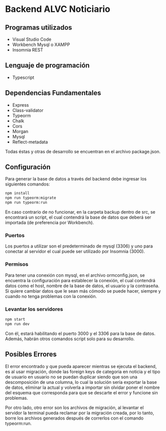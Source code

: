 # Backend ALVC Noticiario

## Programas utilizados

- Visual Studio Code
- Workbench Mysql o XAMPP
- Insomnia REST

## Lenguaje de programación

- Typescript

## Dependencias Fundamentales

- Express
- Class-validator
- Typeorm
- Chalk
- Cors
- Morgan
- Mysql
- Reflect-metadata

Todas éstas y otras de desarrollo se encuentran en el archivo package.json.

## Configuración

Para generar la base de datos a través del backend debe ingresar los siguientes comandos:

```sh
npm install
npm run typeorm:migrate
npm run typeorm:run
```
En caso contrario de no funcionar, en la carpeta backup dentro de src, se encontrará un script, el cual contendrá la base de datos que deberá ser importada (de preferencia por Workbench).

### Puertos

Los puertos a utilizar son el predeterminado de mysql (3306) y uno para conectar al servidor el cual puede ser utilizado por Insomnia (3000).

### Permisos

Para tener una conexión con mysql, en el archivo ormconfig.json, se encuentra la configuración para establecer la conexión, el cual contendrá datos como el host, nombre de la base de datos, el usuario y la contraseña. Si quiere cambiar datos que le sean más cómodo se puede hacer, siempre y cuando no tenga problemas con la conexión.

### Levantar los servidores

```sh
npm start
npm run dev
```

Con él, estará habilitando el puerto 3000 y el 3306 para la base de datos.
Además, habrán otros comandos script solo para su desarrollo.
## Posibles Errores

El error encontrado y que pueda aparecer mientras se ejecuta el backend, es al usar migración, donde las foreign keys de categoria en noticia y el tipo de usuario en usuario no se puedan duplicar siendo que son una descomposición de una columna, lo cual la solución sería exportar la base de datos, eliminar la actual y volverla a importar sin olvidar poner el nombre del esquema que corresponda para que se descarte el error y funcione sin problemas.

Por otro lado, otro error son los archivos de migración, al levantar el servidor la terminal pueda reclamar por la migración creada, por lo tanto, borre los archivos generados después de correrlos con el comando typeorm:run.